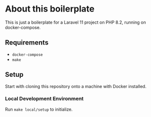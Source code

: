# About this boilerplate

This is just a boilerplate for a Laravel 11 project on PHP 8.2, running on docker-compose. 

## Requirements

- `docker-compose`
- `make`

## Setup

Start with cloning this repository onto a machine with Docker installed.

### Local Development Environment

Run `make local/setup` to initialize.
